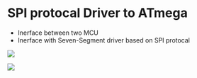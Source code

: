 # SPI protocal Driver to ATmega 
* Inerface between two MCU
* Inerface with Seven-Segment driver based on SPI protocal


![](https://github.com/bassamkhamis/Master-Embedded--System/blob/main/unit8_MCU_interface/lesson4/Atmega32_SPI_Driver/20220727_174014.gif)

![](https://github.com/bassamkhamis/Master-Embedded--System/blob/main/unit8_MCU_interface/lesson4/Atmega32_SPI_Driver/20220727_144732.gif)
